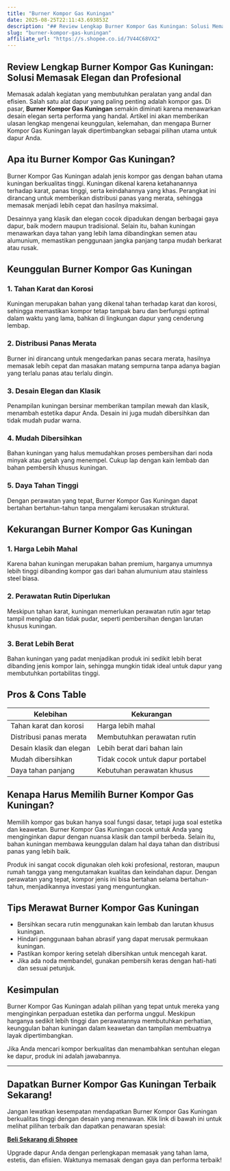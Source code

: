 ```yaml
---
title: "Burner Kompor Gas Kuningan"
date: 2025-08-25T22:11:43.693853Z
description: "## Review Lengkap Burner Kompor Gas Kuningan: Solusi Memasak Elegan dan Profesional..."
slug: "burner-kompor-gas-kuningan"
affiliate_url: "https://s.shopee.co.id/7V44C68VX2"
---
```

## Review Lengkap Burner Kompor Gas Kuningan: Solusi Memasak Elegan dan Profesional

Memasak adalah kegiatan yang membutuhkan peralatan yang andal dan efisien. Salah satu alat dapur yang paling penting adalah kompor gas. Di pasar, **Burner Kompor Gas Kuningan** semakin diminati karena menawarkan desain elegan serta performa yang handal. Artikel ini akan memberikan ulasan lengkap mengenai keunggulan, kelemahan, dan mengapa Burner Kompor Gas Kuningan layak dipertimbangkan sebagai pilihan utama untuk dapur Anda.

## Apa itu Burner Kompor Gas Kuningan?

Burner Kompor Gas Kuningan adalah jenis kompor gas dengan bahan utama kuningan berkualitas tinggi. Kuningan dikenal karena ketahanannya terhadap karat, panas tinggi, serta keindahannya yang khas. Perangkat ini dirancang untuk memberikan distribusi panas yang merata, sehingga memasak menjadi lebih cepat dan hasilnya maksimal.

Desainnya yang klasik dan elegan cocok dipadukan dengan berbagai gaya dapur, baik modern maupun tradisional. Selain itu, bahan kuningan menawarkan daya tahan yang lebih lama dibandingkan semen atau alumunium, memastikan penggunaan jangka panjang tanpa mudah berkarat atau rusak.

## Keunggulan Burner Kompor Gas Kuningan

### 1. Tahan Karat dan Korosi
Kuningan merupakan bahan yang dikenal tahan terhadap karat dan korosi, sehingga memastikan kompor tetap tampak baru dan berfungsi optimal dalam waktu yang lama, bahkan di lingkungan dapur yang cenderung lembap.

### 2. Distribusi Panas Merata
Burner ini dirancang untuk mengedarkan panas secara merata, hasilnya memasak lebih cepat dan masakan matang sempurna tanpa adanya bagian yang terlalu panas atau terlalu dingin.

### 3. Desain Elegan dan Klasik
Penampilan kuningan bersinar memberikan tampilan mewah dan klasik, menambah estetika dapur Anda. Desain ini juga mudah dibersihkan dan tidak mudah pudar warna.

### 4. Mudah Dibersihkan
Bahan kuningan yang halus memudahkan proses pembersihan dari noda minyak atau getah yang menempel. Cukup lap dengan kain lembab dan bahan pembersih khusus kuningan.

### 5. Daya Tahan Tinggi
Dengan perawatan yang tepat, Burner Kompor Gas Kuningan dapat bertahan bertahun-tahun tanpa mengalami kerusakan struktural.

## Kekurangan Burner Kompor Gas Kuningan

### 1. Harga Lebih Mahal
Karena bahan kuningan merupakan bahan premium, harganya umumnya lebih tinggi dibanding kompor gas dari bahan alumunium atau stainless steel biasa.

### 2. Perawatan Rutin Diperlukan
Meskipun tahan karat, kuningan memerlukan perawatan rutin agar tetap tampil mengilap dan tidak pudar, seperti pembersihan dengan larutan khusus kuningan.

### 3. Berat Lebih Berat
Bahan kuningan yang padat menjadikan produk ini sedikit lebih berat dibanding jenis kompor lain, sehingga mungkin tidak ideal untuk dapur yang membutuhkan portabilitas tinggi.

## Pros & Cons Table

| Kelebihan                                | Kekurangan                                    |
|-------------------------------------------|----------------------------------------------|
| Tahan karat dan korosi                  | Harga lebih mahal                         |
| Distribusi panas merata                 | Membutuhkan perawatan rutin             |
| Desain klasik dan elegan               | Lebih berat dari bahan lain             |
| Mudah dibersihkan                         | Tidak cocok untuk dapur portabel       |
| Daya tahan panjang                          | Kebutuhan perawatan khusus             |

## Kenapa Harus Memilih Burner Kompor Gas Kuningan?

Memilih kompor gas bukan hanya soal fungsi dasar, tetapi juga soal estetika dan keawetan. Burner Kompor Gas Kuningan cocok untuk Anda yang menginginkan dapur dengan nuansa klasik dan tampil berbeda. Selain itu, bahan kuningan membawa keunggulan dalam hal daya tahan dan distribusi panas yang lebih baik.

Produk ini sangat cocok digunakan oleh koki profesional, restoran, maupun rumah tangga yang mengutamakan kualitas dan keindahan dapur. Dengan perawatan yang tepat, kompor jenis ini bisa bertahan selama bertahun-tahun, menjadikannya investasi yang menguntungkan.

## Tips Merawat Burner Kompor Gas Kuningan

- Bersihkan secara rutin menggunakan kain lembab dan larutan khusus kuningan.
- Hindari penggunaan bahan abrasif yang dapat merusak permukaan kuningan.
- Pastikan kompor kering setelah dibersihkan untuk mencegah karat.
- Jika ada noda membandel, gunakan pembersih keras dengan hati-hati dan sesuai petunjuk.

## Kesimpulan

Burner Kompor Gas Kuningan adalah pilihan yang tepat untuk mereka yang menginginkan perpaduan estetika dan performa unggul. Meskipun harganya sedikit lebih tinggi dan perawatannya membutuhkan perhatian, keunggulan bahan kuningan dalam keawetan dan tampilan membuatnya layak dipertimbangkan.

Jika Anda mencari kompor berkualitas dan menambahkan sentuhan elegan ke dapur, produk ini adalah jawabannya.

---

## Dapatkan Burner Kompor Gas Kuningan Terbaik Sekarang!

Jangan lewatkan kesempatan mendapatkan Burner Kompor Gas Kuningan berkualitas tinggi dengan desain yang menawan. Klik link di bawah ini untuk melihat pilihan terbaik dan dapatkan penawaran spesial:

[**Beli Sekarang di Shopee**](https://s.shopee.co.id/7V44C68VX2)

Upgrade dapur Anda dengan perlengkapan memasak yang tahan lama, estetis, dan efisien. Waktunya memasak dengan gaya dan performa terbaik!